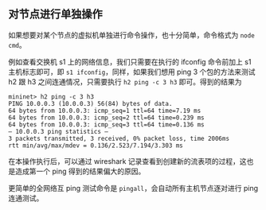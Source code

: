 ## 对节点进行单独操作
如果想要对某个节点的虚拟机单独进行命令操作，也十分简单，命令格式为 `node cmd`。

例如查看交换机 s1 上的网络信息，我们只需要在执行的 ifconfig 命令前加上 s1 主机标志即可，即 `s1 ifconfig`，同样，如果我们想用 ping 3 个包的方法来测试 h2 跟 h3 之间连通情况，只需要执行 `h2 ping -c 3 h3` 即可。得到的结果为
```
mininet> h2 ping -c 3 h3
PING 10.0.0.3 (10.0.0.3) 56(84) bytes of data.
64 bytes from 10.0.0.3: icmp_seq=1 ttl=64 time=7.19 ms
64 bytes from 10.0.0.3: icmp_seq=2 ttl=64 time=0.239 ms
64 bytes from 10.0.0.3: icmp_seq=3 ttl=64 time=0.136 ms
— 10.0.0.3 ping statistics —
3 packets transmitted, 3 received, 0% packet loss, time 2006ms
rtt min/avg/max/mdev = 0.136/2.523/7.194/3.303 ms
```
在本操作执行后，可以通过 wireshark 记录查看到创建新的流表项的过程，这也是造成第一个 ping 得到的结果偏大的原因。

更简单的全网络互 ping 测试命令是 `pingall`，会自动所有主机节点逐对进行 ping 连通测试。

